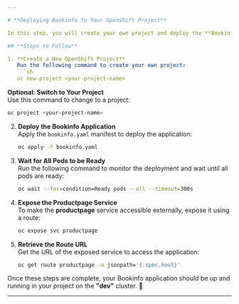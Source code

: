 ```yaml
---

# **Deploying Bookinfo to Your OpenShift Project**

In this step, you will create your own project and deploy the **Bookinfo** application on the downstream cluster named **"dev"**. Ensure you are logged into the cluster before proceeding.

## **Steps to Follow**

1. **Create a New OpenShift Project**  
   Run the following command to create your own project:  
   ```sh
   oc new-project <your-project-name>
   ```

   **Optional: Switch to Your Project**  
   Use this command to change to a project:  
   ```sh
   oc project <your-project-name>
   ```

2. **Deploy the Bookinfo Application**  
   Apply the `bookinfo.yaml` manifest to deploy the application:  
   ```sh
   oc apply -f bookinfo.yaml
   ```

3. **Wait for All Pods to be Ready**  
   Run the following command to monitor the deployment and wait until all pods are ready:  
   ```sh
   oc wait --for=condition=Ready pods --all --timeout=300s
   ```

4. **Expose the Productpage Service**  
   To make the **productpage** service accessible externally, expose it using a route:  
   ```sh
   oc expose svc productpage
   ```

5. **Retrieve the Route URL**  
   Get the URL of the exposed service to access the application:  
   ```sh
   oc get route productpage -o jsonpath='{.spec.host}'
   ```

Once these steps are complete, your Bookinfo application should be up and running in your project on the **"dev"** cluster. 🚀

---
```



